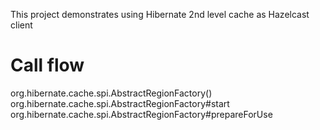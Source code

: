 This project demonstrates using Hibernate 2nd level cache as Hazelcast client  

# Call flow
org.hibernate.cache.spi.AbstractRegionFactory()
org.hibernate.cache.spi.AbstractRegionFactory#start
org.hibernate.cache.spi.AbstractRegionFactory#prepareForUse